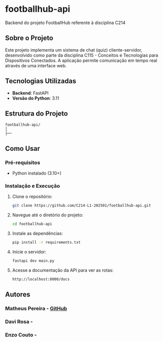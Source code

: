 # footballhub-api

Backend do projeto FootballHub referente à disciplina C214

## Sobre o Projeto

Este projeto implementa um sistema de chat (quiz) cliente-servidor, desenvolvido como parte da disciplina C115 - Conceitos e Tecnologias para Dispositivos Conectados. A aplicação permite comunicação em tempo real através de uma interface web.

## Tecnologias Utilizadas

- **Backend**: FastAPI
- **Versão do Python**: 3.11

## Estrutura do Projeto

```
footballhub-api/
│
├──
```

## Como Usar

### Pré-requisitos

- Python instalado (3.10+)

### Instalação e Execução

1. Clone o repositório:

   ```bash
   git clone https://github.com/C214-L1-202501/footballhub-api.git
   ```

2. Navegue até o diretório do projeto:

   ```bash
   cd footballhub-api
   ```

3. Instale as dependências:

   ```bash
   pip install -r requirements.txt
   ```

4. Inicie o servidor:

   ```bash
   fastapi dev main.py
   ```

5. Acesse a documentação da API para ver as rotas:
   ```bash
   http://localhost:8000/docs
   ```

## Autores

### Matheus Pereira - [GitHub](https://github.com/mathzpereira)

### Davi Rosa -

### Enzo Couto -
